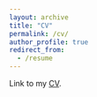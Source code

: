```yaml
---
layout: archive
title: "CV"
permalink: /cv/
author_profile: true
redirect_from:
  - /resume
---
```


Link to my [CV](https://xavierxiao.github.io/files/CV_full.pdf).

